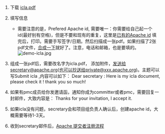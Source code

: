 1. 下载 [icla.pdf](http://www.apache.org/licenses/icla.pdf)

2. 填写信息
   - 需要注意的是，Prefered Apache id, 需要唯一：你需要给自己起一个id(最好别有空格)，但是不要和现有的重复，这里是[已有的Apache id](URL 'http://people.apache.org/committer-index.html ')
填完后，打印。需要手写签字/日期。然后扫描成一张pdf。如果扫描了2张pdf文件，[合成一下](https://support.apple.com/zh-cn/HT202945)就好了。注意，电话和邮箱，也是要填的。 
    ![demo-icla.jpg](img/demo-icla.jpg)   

3. 组成一张pdf后，需要改名字为icla.pdf， 添加附件，发送给secretary@apache.org(也可以抄送给private@xxx.apache.org)。主题可以写Submit icla ,内容可以如下：
Dear secretary :
   Here is my icla document, please check it ! thank you so much!
   
4. 如果有pmc成员给你发邀请函，通知你成为committer或者pmc，需要回复一封邮件，大致内容是：
   Thanks for your invitation, I accept it.
  
5. 如果icla没有问题，secretary会和项目组负责人确认后，创建apache id，大概需要等待1-3天。

6. 收到secretary邮件后，[Apache 提交者注册流程](https://wangxin.io/2018/06/05/opensource/apache-committer/)

    
